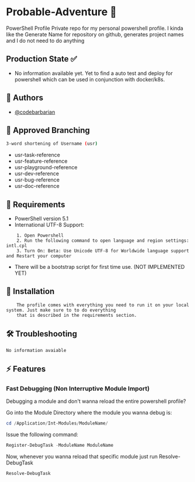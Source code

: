 
# Probable-Adventure  👋  

PowerShell Profile Private repo for my personal powershell profile. 
I kinda like the Generate Name for repository on github, generates project names and I do not need to do anything


## Production State ✅
- No information available yet. Yet to find a auto test and deploy for powershell which can be used in conjunction with docker/k8s.



## 🔗 Authors

- [@codebarbarian](https://www.github.com/codebarbarian)

## 🤔 Approved Branching
```bash
3-word shortening of Username (usr)
```
- usr-task-reference
- usr-feature-reference
- usr-playground-reference
- usr-dev-reference
- usr-bug-reference
- usr-doc-reference

## 🧠 Requirements

- PowerShell version 5.1
- International UTF-8 Support:
```text
    1. Open Powershell
    2. Run the following command to open language and region settings: intl.cpl
    3. Turn On: Beta: Use Unicode UTF-8 for Worldwide language support and Restart your computer
```
- There will be a bootstrap script for first time use. (NOT IMPLEMENTED YET)

## 🚀 Installation

```text
    The profile comes with everything you need to run it on your local system. Just make sure to to do everything
    that is described in the requirements section.
```
    
## 🛠 Troubleshooting

```text
No information avaiable
```

## ⚡️ Features

### Fast Debugging (Non Interruptive Module Import)

Debugging a module and don't wanna reload the entire powershell profile?

Go into the Module Directory where the module you wanna debug is:

```powershell
cd /Application/Int-Modules/ModuleName/
```
Issue the following command: 
```Powershell
Register-DebugTask -ModuleName ModuleName
```

Now, whenever you wanna reload that specific module just run Resolve-DebugTask
```powershell
Resolve-DebugTask
```